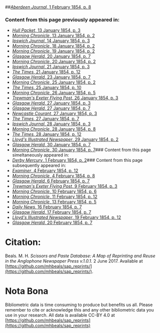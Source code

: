 ##[*Aberdeen Journal*, 1 February 1854, p. 8](https://mhbeals.github.io/sap_html/Aberdeen-Journal/Aberdeen-Journal-1-February-1854-p-8)

### Content from this page previously appeared in:
+ [*Hull Packet*, 13 January 1854, p. 3](https://mhbeals.github.io/sap_html/Hull-Packet/Hull-Packet-13-January-1854-p-3)
+ [*Morning Chronicle*, 13 January 1854, p. 2](https://mhbeals.github.io/sap_html/Morning-Chronicle/Morning-Chronicle-13-January-1854-p-2)
+ [*Ipswich Journal*, 14 January 1854, p. 3](https://mhbeals.github.io/sap_html/Ipswich-Journal/Ipswich-Journal-14-January-1854-p-3)
+ [*Morning Chronicle*, 18 January 1854, p. 2](https://mhbeals.github.io/sap_html/Morning-Chronicle/Morning-Chronicle-18-January-1854-p-2)
+ [*Morning Chronicle*, 19 January 1854, p. 2](https://mhbeals.github.io/sap_html/Morning-Chronicle/Morning-Chronicle-19-January-1854-p-2)
+ [*Glasgow Herald*, 20 January 1854, p. 7](https://mhbeals.github.io/sap_html/Glasgow-Herald/Glasgow-Herald-20-January-1854-p-7)
+ [*Morning Chronicle*, 20 January 1854, p. 2](https://mhbeals.github.io/sap_html/Morning-Chronicle/Morning-Chronicle-20-January-1854-p-2)
+ [*Ipswich Journal*, 21 January 1854, p. 3](https://mhbeals.github.io/sap_html/Ipswich-Journal/Ipswich-Journal-21-January-1854-p-3)
+ [*The Times*, 21 January 1854, p. 12](https://mhbeals.github.io/sap_html/The-Times/The-Times-21-January-1854-p-12)
+ [*Glasgow Herald*, 23 January 1854, p. 7](https://mhbeals.github.io/sap_html/Glasgow-Herald/Glasgow-Herald-23-January-1854-p-7)
+ [*Morning Chronicle*, 25 January 1854, p. 2](https://mhbeals.github.io/sap_html/Morning-Chronicle/Morning-Chronicle-25-January-1854-p-2)
+ [*The Times*, 25 January 1854, p. 10](https://mhbeals.github.io/sap_html/The-Times/The-Times-25-January-1854-p-10)
+ [*Morning Chronicle*, 26 January 1854, p. 5](https://mhbeals.github.io/sap_html/Morning-Chronicle/Morning-Chronicle-26-January-1854-p-5)
+ [*Trewman's Exeter Flying Post*, 26 January 1854, p. 3](https://mhbeals.github.io/sap_html/Trewman's-Exeter-Flying-Post/Trewman's-Exeter-Flying-Post-26-January-1854-p-3)
+ [*Glasgow Herald*, 27 January 1854, p. 3](https://mhbeals.github.io/sap_html/Glasgow-Herald/Glasgow-Herald-27-January-1854-p-3)
+ [*Glasgow Herald*, 27 January 1854, p. 7](https://mhbeals.github.io/sap_html/Glasgow-Herald/Glasgow-Herald-27-January-1854-p-7)
+ [*Newcastle Courant*, 27 January 1854, p. 3](https://mhbeals.github.io/sap_html/Newcastle-Courant/Newcastle-Courant-27-January-1854-p-3)
+ [*The Times*, 27 January 1854, p. 7](https://mhbeals.github.io/sap_html/The-Times/The-Times-27-January-1854-p-7)
+ [*Ipswich Journal*, 28 January 1854, p. 3](https://mhbeals.github.io/sap_html/Ipswich-Journal/Ipswich-Journal-28-January-1854-p-3)
+ [*Morning Chronicle*, 28 January 1854, p. 8](https://mhbeals.github.io/sap_html/Morning-Chronicle/Morning-Chronicle-28-January-1854-p-8)
+ [*The Times*, 28 January 1854, p. 12](https://mhbeals.github.io/sap_html/The-Times/The-Times-28-January-1854-p-12)
+ [*Lloyd's Illustrated Newspaper*, 29 January 1854, p. 2](https://mhbeals.github.io/sap_html/Lloyd's-Illustrated-Newspaper/Lloyd's-Illustrated-Newspaper-29-January-1854-p-2)
+ [*Glasgow Herald*, 30 January 1854, p. 7](https://mhbeals.github.io/sap_html/Glasgow-Herald/Glasgow-Herald-30-January-1854-p-7)
+ [*Morning Chronicle*, 30 January 1854, p. 7](https://mhbeals.github.io/sap_html/Morning-Chronicle/Morning-Chronicle-30-January-1854-p-7)### Content from this page simeltaneously appeared in:
+ [*Derby Mercury*, 1 February 1854, p. 2](https://mhbeals.github.io/sap_html/Derby-Mercury/Derby-Mercury-1-February-1854-p-2)### Content from this page subsequently appeared in:
+ [*Examiner*, 4 February 1854, p. 12](https://mhbeals.github.io/sap_html/Examiner/Examiner-4-February-1854-p-12)
+ [*Morning Chronicle*, 4 February 1854, p. 8](https://mhbeals.github.io/sap_html/Morning-Chronicle/Morning-Chronicle-4-February-1854-p-8)
+ [*Glasgow Herald*, 6 February 1854, p. 7](https://mhbeals.github.io/sap_html/Glasgow-Herald/Glasgow-Herald-6-February-1854-p-7)
+ [*Trewman's Exeter Flying Post*, 9 February 1854, p. 3](https://mhbeals.github.io/sap_html/Trewman's-Exeter-Flying-Post/Trewman's-Exeter-Flying-Post-9-February-1854-p-3)
+ [*Morning Chronicle*, 10 February 1854, p. 6](https://mhbeals.github.io/sap_html/Morning-Chronicle/Morning-Chronicle-10-February-1854-p-6)
+ [*Morning Chronicle*, 11 February 1854, p. 12](https://mhbeals.github.io/sap_html/Morning-Chronicle/Morning-Chronicle-11-February-1854-p-12)
+ [*Morning Chronicle*, 13 February 1854, p. 5](https://mhbeals.github.io/sap_html/Morning-Chronicle/Morning-Chronicle-13-February-1854-p-5)
+ [*Daily News*, 16 February 1854, p. 7](https://mhbeals.github.io/sap_html/Daily-News/Daily-News-16-February-1854-p-7)
+ [*Glasgow Herald*, 17 February 1854, p. 7](https://mhbeals.github.io/sap_html/Glasgow-Herald/Glasgow-Herald-17-February-1854-p-7)
+ [*Lloyd's Illustrated Newspaper*, 19 February 1854, p. 12](https://mhbeals.github.io/sap_html/Lloyd's-Illustrated-Newspaper/Lloyd's-Illustrated-Newspaper-19-February-1854-p-12)
+ [*Glasgow Herald*, 20 February 1854, p. 7](https://mhbeals.github.io/sap_html/Glasgow-Herald/Glasgow-Herald-20-February-1854-p-7)
                    
# Citation: 

Beals. M. H. *Scissors and Paste Database: A Map of Reprinting and Reuse in the Anglophone Newspaper Press v.1.0.1.* 2 June 2017. Available at [https://github.com/mhbeals/sap_reprints/](https://github.com/mhbeals/sap_reprints/). 
                    
# Nota Bona

Bibliometric data is time consuming to produce but benefits us all. Please remember to cite or acknowledge this and any other bibliometric data you use in your research. All data is available CC-BY 4.0 at [https://github.com/mhbeals/sap_reprints](https://github.com/mhbeals/sap_reprints)
